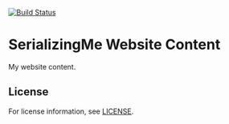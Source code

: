 [![Build Status](https://github.com/serializingme/website-content/workflows/Main%20Jobs/badge.svg)](https://github.com/serializingme/website-content/actions)

# SerializingMe Website Content

My website content.

## License

For license information, see [LICENSE](https://github.com/serializingme/website-content/blob/master/LICENSE.md).
